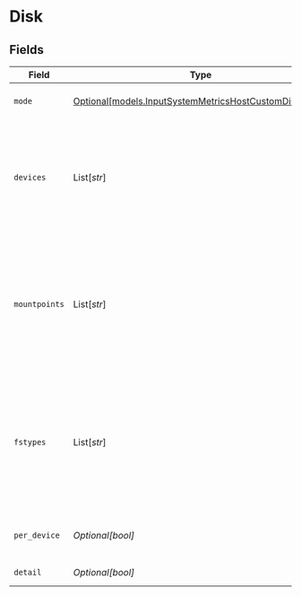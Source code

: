 # Disk


## Fields

| Field                                                                                                                                                                             | Type                                                                                                                                                                              | Required                                                                                                                                                                          | Description                                                                                                                                                                       |
| --------------------------------------------------------------------------------------------------------------------------------------------------------------------------------- | --------------------------------------------------------------------------------------------------------------------------------------------------------------------------------- | --------------------------------------------------------------------------------------------------------------------------------------------------------------------------------- | --------------------------------------------------------------------------------------------------------------------------------------------------------------------------------- |
| `mode`                                                                                                                                                                            | [Optional[models.InputSystemMetricsHostCustomDiskMode]](../models/inputsystemmetricshostcustomdiskmode.md)                                                                        | :heavy_minus_sign:                                                                                                                                                                | Select the level of detail for disk metrics                                                                                                                                       |
| `devices`                                                                                                                                                                         | List[*str*]                                                                                                                                                                       | :heavy_minus_sign:                                                                                                                                                                | Block devices to include/exclude. Examples: sda*, !loop*. Wildcards and ! (not) operators are supported. All devices are included if this list is empty.                          |
| `mountpoints`                                                                                                                                                                     | List[*str*]                                                                                                                                                                       | :heavy_minus_sign:                                                                                                                                                                | Filesystem mountpoints to include/exclude. Examples: /, /home, !/proc*, !/tmp. Wildcards and ! (not) operators are supported. All mountpoints are included if this list is empty. |
| `fstypes`                                                                                                                                                                         | List[*str*]                                                                                                                                                                       | :heavy_minus_sign:                                                                                                                                                                | Filesystem types to include/exclude. Examples: ext4, !*tmpfs, !squashfs. Wildcards and ! (not) operators are supported. All types are included if this list is empty.             |
| `per_device`                                                                                                                                                                      | *Optional[bool]*                                                                                                                                                                  | :heavy_minus_sign:                                                                                                                                                                | Generate separate metrics for each device                                                                                                                                         |
| `detail`                                                                                                                                                                          | *Optional[bool]*                                                                                                                                                                  | :heavy_minus_sign:                                                                                                                                                                | Generate full disk metrics                                                                                                                                                        |